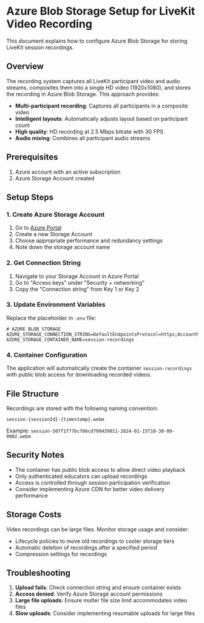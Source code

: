 # Azure Blob Storage Setup for LiveKit Video Recording

This document explains how to configure Azure Blob Storage for storing LiveKit session recordings.

## Overview

The recording system captures all LiveKit participant video and audio streams, composites them into a single HD video (1920x1080), and stores the recording in Azure Blob Storage. This approach provides:

- **Multi-participant recording**: Captures all participants in a composite video
- **Intelligent layouts**: Automatically adjusts layout based on participant count
- **High quality**: HD recording at 2.5 Mbps bitrate with 30 FPS
- **Audio mixing**: Combines all participant audio streams

## Prerequisites

1. Azure account with an active subscription
2. Azure Storage Account created

## Setup Steps

### 1. Create Azure Storage Account

1. Go to [Azure Portal](https://portal.azure.com)
2. Create a new Storage Account
3. Choose appropriate performance and redundancy settings
4. Note down the storage account name

### 2. Get Connection String

1. Navigate to your Storage Account in Azure Portal
2. Go to "Access keys" under "Security + networking"
3. Copy the "Connection string" from Key 1 or Key 2

### 3. Update Environment Variables

Replace the placeholder in `.env` file:

```env
# AZURE BLOB STORAGE
AZURE_STORAGE_CONNECTION_STRING=DefaultEndpointsProtocol=https;AccountName=your_account;AccountKey=your_key;EndpointSuffix=core.windows.net
AZURE_STORAGE_CONTAINER_NAME=session-recordings
```

### 4. Container Configuration

The application will automatically create the container `session-recordings` with public blob access for downloading recorded videos.

## File Structure

Recordings are stored with the following naming convention:
```
session-{sessionId}-{timestamp}.webm
```

Example: `session-507f1f77bcf86cd799439011-2024-01-15T10-30-00-000Z.webm`

## Security Notes

- The container has public blob access to allow direct video playback
- Only authenticated educators can upload recordings
- Access is controlled through session participation verification
- Consider implementing Azure CDN for better video delivery performance

## Storage Costs

Video recordings can be large files. Monitor storage usage and consider:
- Lifecycle policies to move old recordings to cooler storage tiers
- Automatic deletion of recordings after a specified period
- Compression settings for recordings

## Troubleshooting

1. **Upload fails**: Check connection string and ensure container exists
2. **Access denied**: Verify Azure Storage account permissions
3. **Large file uploads**: Ensure multer file size limit accommodates video files
4. **Slow uploads**: Consider implementing resumable uploads for large files